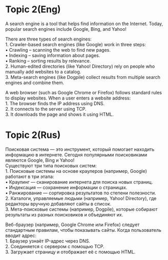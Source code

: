 # Topic 2(Eng)

A search engine is a tool that helps find information on the Internet. Today, popular search engines include Google, Bing, and Yahoo!<br>

There are three types of search engines:<br>
	1.	Crawler-based search engines (like Google) work in three steps:<br>
	•	Crawling – scanning the web to find new pages.<br>
	•	Indexing – saving information about pages.<br>
	•	Ranking – sorting results by relevance.<br>
	2.	Human-edited directories (like Yahoo! Directory) rely on people who manually add websites to a catalog.<br>
	3.	Meta-search engines (like Dogpile) collect results from multiple search engines and combine them.<br>

A web browser (such as Google Chrome or Firefox) follows standard rules to display websites. When a user enters a website address:<br>
	1.	The browser finds the IP address using DNS.<br>
	2.	It connects to the server using TCP.<br>
	3.	It downloads the page and shows it using HTML.<br>


# Topic 2(Rus)
Поисковая система — это инструмент, который помогает находить информацию в интернете. Сегодня популярными поисковиками являются Google, Bing и Yahoo!
<br>
Существуют три типа поисковых систем:<br>
	1.	Поисковые системы на основе краулеров (например, Google) работают в три этапа:<br>
	•	Краулинг — сканирование интернета для поиска новых страниц.<br>
	•	Индексация — сохранение информации о страницах.<br>
	•	Ранжирование — сортировка результатов по степени полезности.<br>
	2.	Каталоги, управляемые людьми (например, Yahoo! Directory), где редакторы вручную добавляют сайты в список.<br>
	3.	Мета-поисковые системы (например, Dogpile), которые собирают результаты из разных поисковиков и объединяют их.<br>

Веб-браузер (например, Google Chrome или Firefox) следует стандартным правилам, чтобы показывать сайты. Когда пользователь вводит адрес:<br>
	1.	Браузер узнаёт IP-адрес через DNS.<br>
	2.	Соединяется с сервером с помощью TCP.<br>
	3.	Загружает страницу и отображает её с помощью HTML.<br>